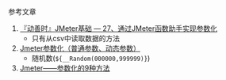 参考文章

1. [『动善时』JMeter基础 — 27、通过JMeter函数助手实现参数化 ](https://www.cnblogs.com/liuyuelinfighting/p/14827074.html)
    - 只有从csv中读取数据的方法
2. [Jmeter参数化（普通参数、动态参数）](https://www.cnblogs.com/jxba/p/9177225.html)
    - 随机数(`${__Random(000000,999999)}`)
3. [Jmeter——参数化的9种方法](https://segmentfault.com/a/1190000017366280)
